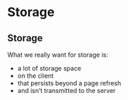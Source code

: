 # Storage

## Storage

What we really want for storage is:

* a lot of storage space
* on the client
* that persists beyond a page refresh
* and isn’t transmitted to the server